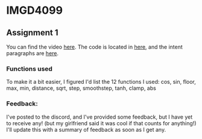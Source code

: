 # IMGD4099
 
## Assignment 1

You can find the video [here](https://youtu.be/MR4XaC_MEC8). The code is located in [here](https://github.com/StinkyMilo/IMGD4099/blob/main/Assignment1/wgslcode.txt), and the intent paragraphs are [here](https://github.com/StinkyMilo/IMGD4099/blob/main/Assignment1/aesthetic-intent.md).

### Functions used

To make it a bit easier, I figured I'd list the 12 functions I used: cos, sin, floor, max, min, distance, sqrt, step, smoothstep, tanh, clamp, abs

### Feedback:
I've posted to the discord, and I've provided some feedback, but I have yet to receive any! (but my girlfriend said it was cool if that counts for anything!) I'll update this with a summary of feedback as soon as I get any.
